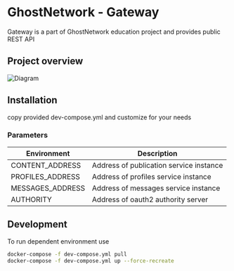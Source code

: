# GhostNetwork - Gateway

Gateway is a part of GhostNetwork education project and provides public REST API

## Project overview

![Diagram](https://user-images.githubusercontent.com/9577482/119799258-949bee00-bee4-11eb-98d2-f457ec1af40f.png)


## Installation

copy provided dev-compose.yml and customize for your needs

### Parameters

| Environment          | Description                             |
|----------------------|---------------------------------------- |
| CONTENT_ADDRESS      | Address of publication service instance |
| PROFILES_ADDRESS     | Address of profiles service instance    |
| MESSAGES_ADDRESS     | Address of messages service instance    |
| AUTHORITY            | Address of oauth2 authority server      |

## Development

To run dependent environment use

```bash
docker-compose -f dev-compose.yml pull
docker-compose -f dev-compose.yml up --force-recreate
```


